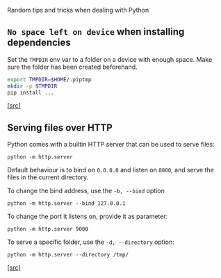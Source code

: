 Random tips and tricks when dealing with Python

## `No space left on device` when installing dependencies

Set the `TMPDIR` env var to a folder on a device with enough space.
Make sure the folder has been created beforehand.

```bash
export TMPDIR=$HOME/.piptmp
mkdir -p $TMPDIR
pip install ...
```
[\[src\]](https://stackoverflow.com/questions/40755610/ioerror-errno-28-no-space-left-on-device-while-installing-tensorflow)

## Serving files over HTTP

Python comes with a builtin HTTP server that can be used to serve files:

```
python -m http.server
```

Default behaviour is to bind on `0.0.0.0` and listen on `8000`, and serve the files in the current directory.

To change the bind address, use the `-b, --bind` option

```
python -m http.server --bind 127.0.0.1
```

To change the port it listens on, provide it as parameter:

```
python -m http.server 9000
```

To serve a specific folder, use the `-d, --directory` option:

```
python -m http.server --directory /tmp/
```

[\[src\]](https://docs.python.org/3/library/http.server.html#command-line-interface)
